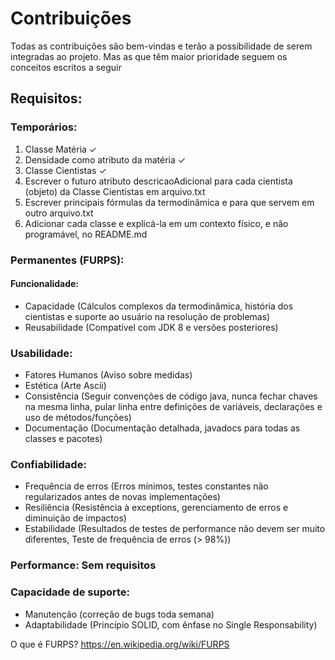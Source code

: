 # Contribuições
Todas as contribuições são bem-vindas e terão a possibilidade de serem integradas ao projeto. Mas as que têm maior prioridade seguem os conceitos escritos a seguir
## Requisitos:
### Temporários:
1) Classe Matéria ✓
2) Densidade como atributo da matéria ✓
3) Classe Cientistas ✓
4) Escrever o futuro atributo descricaoAdicional para cada cientista (objeto) da Classe Cientistas em arquivo.txt
5) Escrever principais fórmulas da termodinâmica e para que servem em outro arquivo.txt
6) Adicionar cada classe e explicá-la em um contexto físico, e não programável, no README.md

### Permanentes (FURPS):
#### Funcionalidade:
- Capacidade (Cálculos complexos da termodinâmica, história dos cientistas e suporte ao usuário na resolução de 
  problemas)
- Reusabilidade (Compatível com JDK 8 e versões posteriores)
### Usabilidade:
- Fatores Humanos (Aviso sobre medidas)
- Estética (Arte Ascii)
- Consistência (Seguir convenções de código java, nunca fechar chaves na mesma linha, pular linha entre definições
  de variáveis, declarações e uso de métodos/funções)
- Documentação (Documentação detalhada, javadocs para todas as classes e pacotes)
### Confiabilidade:
- Frequência de erros (Erros mínimos, testes constantes não regularizados antes de novas implementações)
- Resiliência (Resistência à exceptions, gerenciamento de erros e diminuição de impactos)
- Estabilidade (Resultados de testes de performance não devem ser muito diferentes, Teste de frequência de erros (> 
  98%))
### Performance: Sem requisitos
### Capacidade de suporte:
- Manutenção (correção de bugs toda semana)
- Adaptabilidade (Princípio SOLID, com ênfase no Single Responsability)

O que é FURPS?
https://en.wikipedia.org/wiki/FURPS
